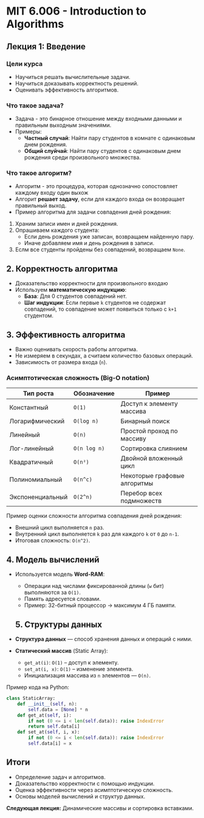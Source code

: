 # MIT 6.006 - Introduction to Algorithms


## Лекция 1: Введение

### Цели курса
- Научиться решать вычислительные задачи.
- Научиться доказывать корректность решений.
- Оценивать эффективность алгоритмов.

### Что такое задача?
- Задача - это бинарное отношение между входными данными и правильным выходным значениями.
- Примеры:
    - **Частный случай**: Найти пару студентов в комнате с одинаковым днем рождения.
    - **Общий слуйчай**: Найти пару студентов с одинаковым днем рождения среди произвольного множества.

### Что такое алгоритм?
- Алгоритм - это процедура, которая однозначно сопостовляет каждому входу один выхож
- Алгорит **решает задачу**, если для каждого входа он возвращает правильный выход.
- Пример алгоритма для задачи совпадения дней рождения:
1. Храним записи имен и дней рождения.
2. Опрашиваем каждого студента:
    - Если день рождения уже записан, возвращаем найденную пару.
    - Иначе добавляем имя и день рождения в записи.
3. Еслм все студенты пройдены без совпадений, возвращаем `None`.

## 2. Корректность алгоритма
- Доказательство корректности для произвольного входаю
- Используем **математическую индукцию**:
    - **База**: Для 0 студентов совпадений нет.
    - **Шаг индукции**: Если первые `k` студентов не содержат совпадений, то совпадение может появиться только с `k+1` студентом.

## 3. Эффективность алгоритма
- Важно оценивать скорость работы алгоритма.
- Не измеряем в секундах, а считаем количество базовых операций.
- Зависимость от размера входа (`n`).

### Асимптотическая сложность (Big-O notation)
| Тип роста  | Обозначение | Пример |
|------------|------------|--------|
| Константный | `O(1)` | Доступ к элементу массива |
| Логарифмический | `O(log n)` | Бинарный поиск |
| Линейный | `O(n)` | Простой проход по массиву |
| Лог-линейный | `O(n log n)` | Сортировка слиянием |
| Квадратичный | `O(n²)` | Двойной вложенный цикл |
| Полиномиальный | `O(n^c)` | Некоторые графовые алгоритмы |
| Экспоненциальный | `O(2^n)` | Перебор всех подмножеств |

Пример оценки сложности алгоритма совпадения дней рождения:
- Внешний цикл выполняется `n` раз.
- Внутренний цикл выполняется `k` раз для каждого `k` от `0` до `n-1`.
- Итоговая сложность: `O(n^2)`.

## 4. Модель вычислений
- Используется модель **Word-RAM**:
  - Операции над числами фиксированной длины (`w` бит) выполняются за `O(1)`.
  - Память адресуется словами.
  - Пример: 32-битный процессор → максимум 4 ГБ памяти.

  ## 5. Структуры данных
- **Структура данных** — способ хранения данных и операций с ними.
- **Статический массив** (Static Array):
  - `get_at(i)`: `O(1)` – доступ к элементу.
  - `set_at(i, x)`: `O(1)` – изменение элемента.
  - Инициализация массива из `n` элементов — `O(n)`.

Пример кода на Python:
```python
class StaticArray:
    def __init__(self, n):
        self.data = [None] * n
    def get_at(self, i):
        if not (0 <= i < len(self.data)): raise IndexError
        return self.data[i]
    def set_at(self, i, x):
        if not (0 <= i < len(self.data)): raise IndexError
        self.data[i] = x
```

## Итоги
- Определение задач и алгоритмов.
- Доказательство корректности с помощью индукции.
- Оценка эффективности через асимптотическую сложность.
- Основы моделей вычислений и структур данных.

**Следующая лекция:** Динамические массивы и сортировка вставками.